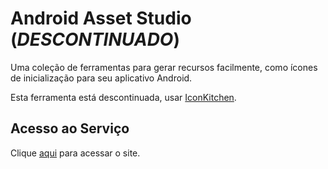 # Android Asset Studio (_DESCONTINUADO_)

Uma coleção de ferramentas para gerar recursos facilmente, como ícones de inicialização para seu aplicativo Android.

Esta ferramenta está descontinuada, usar [IconKitchen](IconKitchen.md).

## Acesso ao Serviço

Clique [aqui](https://romannurik.github.io/AndroidAssetStudio/index.html) para acessar o site.